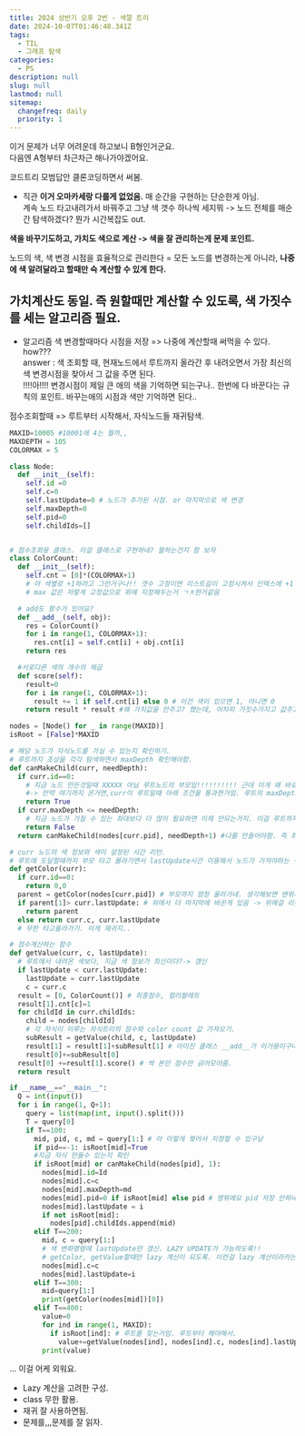 ```yaml
---
title: 2024 상반기 오후 2번 - 색깔 트리
date: 2024-10-07T01:46:48.341Z
tags:
  - TIL
  - 그래프 탐색
categories:
  - PS
description: null
slug: null
lastmod: null
sitemap:
  changefreq: daily
  priority: 1
---
```


이거 문제가 너무 어려운데 하고보니 B형인거군요. <br>
다음엔 A형부터 차근차근 해나가야겠어요.

코드트리 모범답안 클론코딩하면서 써봄.

- 직관
**이거 오마카세랑 다를게 없었음.** 매 순간을 구현하는 단순한게 아님.<br>
계속 노드 타고내려가서 바꿔주고 그냥 색 갯수 하나씩 세지뭐 -> 노드 전체를 매순간 탐색하겠다? 뭔가 시간복잡도 out.

**색을 바꾸기도하고, 가치도 색으로 계산 -> 색을 잘 관리하는게 문제 포인트.**

노드의 색, 색 변경 시점을 효율적으로 관리한다 = 모든 노드를 변경하는게 아니라, **나중에 색 알려달라고 할때만 슥 계산할 수 있게 한다.**

가치계산도 동일. 즉 원할때만 계산할 수 있도록, 색 가짓수를 세는 알고리즘 필요.
---
- 알고리즘
색 변경할때마다 시점을 저장 => 나중에 계산할때 써먹을 수 있다. how???<br>
answer : 색 조회할 때, 현재노드에서 루트까지 올라간 후 내려오면서 가장 최신의 색 변경시점을 찾아서 그 값을 주면 된다. 
<br>!!!!아!!!! 변경시점이 제일 큰 애의 색을 기억하면 되는구나.. 한번에 다 바꾼다는 규칙의 포인트. 바꾸는애의 시점과 색만 기억하면 된다..

점수조회할때 => 루트부터 시작해서, 자식노드들 재귀탐색. 






```py
MAXID=10005 #10001에 4는 뭘까,, 
MAXDEPTH = 105
COLORMAX = 5

class Node:
  def __init__(self):
    self.id =0
    self.c=0
    self.lastUpdate=0 # 노드가 추가된 시점. or 마지막으로 색 변경
    self.maxDepth=0
    self.pid=0
    self.childIds=[]


# 점수조회용 클래스. 이걸 클래스로 구현하네? 뭘하는건지 함 보자
class ColorCount:
  def __init__(self):
    self.cnt = [0]*(COLORMAX+1) 
    # 아 색별로 +1하려고 그런거구나!! 갯수 고정이면 리스트길이 고정시켜서 인덱스에 +1 해도되니까.
    # max 값은 저렇게 고정값으로 위에 지정해두는거 ㄱㅊ한거같음

  # add도 함수가 있어요?
  def __add__(self, obj):
    res = ColorCount()
    for i in range(1, COLORMAX+1):
      res.cnt[i] = self.cnt[i] + obj.cnt[i]
    return res 

  #서로다른 색의 개수의 제곱
  def score(self):
    result=0
    for i in range(1, COLORMAX+1):
      result += 1 if self.cnt[i] else 0 # 이건 색이 있으면 1, 아니면 0
    return result * result #왜 가치값을 안주고? 했는데, 어차피 가짓수가지고 값주고, 컬러 리스트는 유지해야함. 자식의 컬러리스트를 __add__하면 이제 내거랑 더해지는거구나. 그럼 score 값도 더하면서 리스트도 갱신해야함.

nodes = [Node() for _ in range(MAXID)]
isRoot = [False]*MAXID

# 해당 노드가 자식노드를 가실 수 있는지 확인하기.
# 루트까지 조상을 각각 탐색하면서 maxDepth 확인해야함.
def canMakeChild(curr, needDepth):
  if curr.id==0:
    # 지금 노드 만든것일때 XXXXX 아님 루트노드의 부모임!!!!!!!!!! 근데 이게 왜 바로 트루를 리턴하지? 
    #-> 만약 여기까지 온거면,curr이 루트일때 아래 조건을 통과한거임. 루트의 maxDepth가 필요 깊이보다 큰거임.
    return True
  if curr.maxDepth <= needDepth:
    # 지금 노드가 가질 수 있는 최대보다 더 많이 필요하면 이제 안되는거지. 이걸 루트까지 올라갈예정.
    return False
  return canMakeChild(nodes[curr.pid], needDepth+1) #나를 만들어야함. 즉 최소 1 필요. 그 다음 부모는 1(지금curr)+1(본인)개 가질수있어야함. 이런 생각이 왜 안굴러가냐고~

# curr 노드의 색 정보와 색이 설정된 시간 리턴.
# 루트에 도달할때까지 부모 타고 몰라가면서 lastUpdate시간 이용해서 노드가 가져야하는 색 계산
def getColor(curr):
  if curr.id==0:
    return 0,0
  parent = getColor(nodes[curr.pid]) # 부모까지 엄청 올라가네. 생각해보면 맨위까지 다 봐야하는게 맞다. 난 왜 중간에서 끊을라한ㄷㄷ
  if parent[1]> curr.lastUpdate: # 위에서 더 마지막에 바꾼게 있음 -> 위에걸 리턴
    return parent
  else return curr.c, curr.lastUpdate
  # 무한 타고올라가기. 이게 재귀지..

# 점수계산하는 함수
def getValue(curr, c, lastUpdate):
  # 루트에서 내려온 색보다, 지금 색 정보가 최신이다?-> 갱신
  if lastUpdate < curr.lastUpdate:
    lastUpdate = curr.lastUpdate
    c = curr.c
  result = [0, ColorCount()] # 최종점수, 컬러팔레트
  result[1].cnt[c]=1
  for childId in curr.childIds:
    child = nodes[childId]
    # 각 자식이 이루는 자식트리의 점수와 color count 값 가져오기.
    subResult = getValue(child, c, lastUpdate)
    result[1] = result[1]+subResult[1] # 아미친 클래스 __add__가 이거용이구나. 그냥 더하면 어케 합칠지 설정해두는거구나,, 세상에....
    result[0]+=subResult[0]
  result[0] +=result[1].score() # 싹 본인 점수만 긁어모아줌.
  return result

if __name__=="__main__":
  Q = int(input())
  for i in range(1, Q+1):
    query = list(map(int, input().split()))
    T = query[0]
    if T==100:
      mid, pid, c, md = query[1:] # 아 이렇게 찢어서 지정할 수 있구낭
      if pid==-1: isRoot[mid]=True
      #지금 자식 만들수 있는지 확인
      if isRoot[mid] or canMakeChild(nodes[pid], 1):
        nodes[mid].id=Id
        nodes[mid].c=c
        nodes[mid].maxDepth=md
        nodes[mid].pid=0 if isRoot[mid] else pid # 엥뭐에요 pid 저장 안하네? -1이라고 맨뒤 리턴하는거 아니구나? -1은 그냥 플래그였음.
        nodes[mid].lastUpdate = i
        if not isRoot[mid]:
          nodes[pid].childIds.append(mid)
      elif T==200:
        mid, c = query[1:]
        # 색 변화명령에 lastUpdate만 갱신. LAZY UPDATE가 가능하도록!!
        # getColor, getValue할때만 lazy 계산이 되도록. 이런걸 lazy 계산이라카는구나
        nodes[mid].c=c
        nodes[mid].lastUpdate=i
      elif T==300:
        mid=query[1:]
        print(getColor(nodes[mid])[0])
      elif T==400:
        value=0
        for ind in range(1, MAXID):
          if isRoot[ind]: # 루트를 찾는거임. 루트부터 해야해서.
            value+=getValue(nodes[ind], nodes[ind].c, nodes[ind].lastUpdate)[0]
        print(value)

```

... 이걸 어케 외워요.
- Lazy 계산을 고려한 구성.
- class 무한 활용.
- 재귀 잘 사용하면됨.
- 문제를,,,문제를 잘 읽자.
